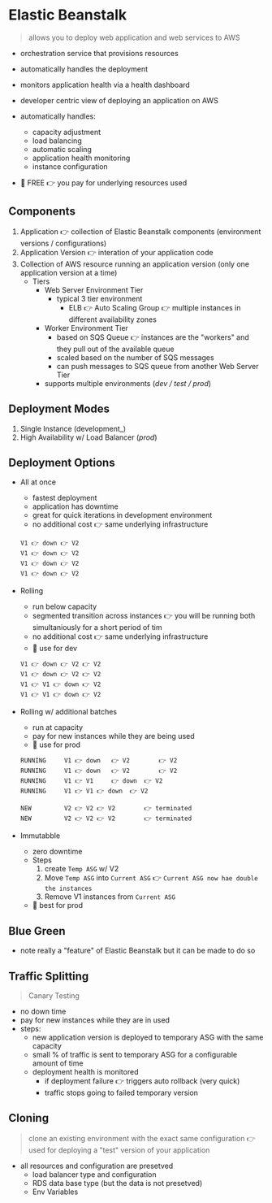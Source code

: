 # Elastic Beanstalk

> allows you to deploy web application and web services to AWS

- orchestration service that provisions resources
- automatically handles the deployment
- monitors application health via a health dashboard
- developer centric view of deploying an application on AWS
- automatically handles:
	- capacity adjustment
	- load balancing
	- automatic scaling
	- application health monitoring
	- instance configuration

- 👀 FREE 👉 you pay for underlying resources used

## Components

1. Application 👉 collection of Elastic Beanstalk components (environment versions / configurations)
2. Application Version 👉 interation of your application code
3. Collection of AWS resource running an application version (only one application version at a time)
	- Tiers
		- Web Server Environment Tier
			- typical 3 tier environment
				- ELB 👉 Auto Scaling Group 👉 multiple instances in different availability zones
		- Worker Environment Tier
			- based on SQS Queue 👉 instances are the "workers" and they pull out of the available queue
			- scaled based on the number of SQS messages
			- can push messages to SQS queue from another Web Server Tier
		- supports multiple environments (_dev / test / prod_)

## Deployment Modes

1. Single Instance (development_)
2. High Availability w/ Load Balancer (_prod_)

## Deployment Options

- All at once
	- fastest deployment
	- application has downtime
	- great for quick iterations in development environment
	- no additional cost 👉 same underlying infrastructure

	```
	V1 👉 down 👉 V2
	V1 👉 down 👉 V2
	V1 👉 down 👉 V2
	V1 👉 down 👉 V2
	```
- Rolling
	- run below capacity
	- segmented transition across instances 👉 you will be running both simultaniously for a short period of tim
	- no additional cost 👉 same underlying infrastructure
	- 🔆 use for dev
	```
	V1 👉 down 👉 V2 👉 V2
	V1 👉 down 👉 V2 👉 V2
	V1 👉 V1 👉 down 👉 V2
	V1 👉 V1 👉 down 👉 V2
	```
- Rolling w/ additional batches
	- run at capacity
	- pay for new instances while they are being used
	- 🔆 use for prod
	```
	RUNNING 	V1 👉 down 	👉 V2 		👉 V2
	RUNNING 	V1 👉 down 	👉 V2 		👉 V2
	RUNNING 	V1 👉 V1 	👉 down 	👉 V2
	RUNNING 	V1 👉 V1	👉 down 	👉 V2

	NEW 		V2 👉 V2	👉 V2		👉 terminated
	NEW 		V2 👉 V2	👉 V2		👉 terminated
	```
- Immutabble
	- zero downtime
	- Steps
		1. create `Temp ASG` w/ V2
		2. Move `Temp ASG` into `Current ASG` 👉 `Current ASG now hae double the instances`
		3. Remove V1 instances from `Current ASG`
	- 🔆 best for prod


## Blue Green

- note really a "feature" of Elastic Beanstalk but it can be made to do so

## Traffic Splitting

> Canary Testing

- no down time
- pay for new instances while they are in used
- steps:
	- new application version is deployed to temporary ASG with the same capacity
	- small % of traffic is sent to temporary ASG for a configurable amount of time
	- deployment health is monitored
		- if deployment failure 👉 triggers auto rollback (very quick)
		- traffic stops going to failed temporary version

## Cloning

> clone an existing environment with the exact same configuration 👉 used for deploying a "test" version of your application

- all resources and configuration are presetved
	- load balancer type and configuration
	- RDS data base type (but the data is not presetved)
	- Env Variables